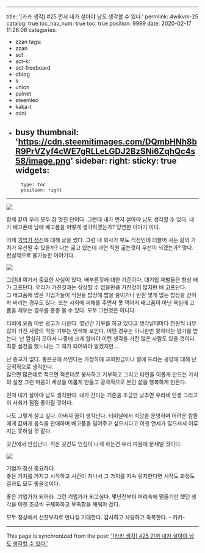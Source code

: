 
---
title: '[카카 생각] #25 먼저 내가  살아야 남도 생각할 수 있다.'
permlink: 4wikvm-25
catalog: true
toc_nav_num: true
toc: true
position: 9999
date: 2020-02-17 11:26:06
categories:
- zzan
tags:
- zzan
- sct
- sct-kr
- sct-freeboard
- dblog
- s
- union
- palnet
- steemleo
- kaka-t
- mini
- busy
thumbnail: 'https://cdn.steemitimages.com/DQmbHNh8bR9PrVZyf4cWE7gRLLeLGDJ2BzSNi6ZqhQc4s58/image.png'
sidebar:
    right:
        sticky: true
widgets:
    -
        type: toc
        position: right
---


![](https://cdn.steemitimages.com/DQmbHNh8bR9PrVZyf4cWE7gRLLeLGDJ2BzSNi6ZqhQc4s58/image.png)

함께 같이 우리 모두 참 멋진 단어다. 
그런대  내가 먼저 살아야 남도 생각할 수 있다. 
내가 배고픈데  남에 배고픔을 어떻게 생각하겠는가? 
당연한 이야기 이다. 

어제 [기업가 정신](https://www.steemzzang.com/zzan/@kibumh/4sikwt-24)에 대해 글을 썼다. 
그럼 내 회사가 부도 직전인데 더블어 사는 삶의 가치가 
우선될 수 있을까? 나는 굶고 있는데 과연  직원 굶는것이
우선이 되겠는가?  맞다. 현실적으로 불가능한 이야기다.

![](https://cdn.pixabay.com/photo/2017/02/23/10/23/dollar-2091737__340.jpg)

그런대 여기서 중요한 사실이 있다. 
배부른것에 대한 기준이다. 대기업 재벌들은 항상 배가 고프단다. 
우리가 가진것과는 상상할 수 없을만큼 가진것이 많지만 배 고프단다.  
그 배고품에 많은 기업가들이 직원들 밥상에 밥을 줄이거나 
 반찬 몇개 없는 밥상을 걷어차 버리는 경우도 많다.
또는 사회에 피해를 주면서  못 먹어서 배고품이 아닌
욕심에 고픔을 채우는 경우를 종종 볼 수 있다. 모두 그런것은 아니다.

티비에 요즘 이런 광고가 나온다. 
몇년간 기부를 하고 있다고 생각날때마다 천원씩
너무 많이 가진 사람의  적은 기부는 인색해 보인다. 
어떤 경우는 아니한만 못하다는 평가를 받는다. 
난 열심히 모아서 나중에 크게 할꺼야 이런 생각을
가진 많은 사람도 있을 것이다.  최종 실천을 했느냐는
그 때가 되어봐야 알겠지만... 

난 종교가 없다. 
좋은곳에 쓰인다는 가정하에  교회헌금이나 절에 드리는 
공양에 대해 난 긍적적으로 생각한다.  
많으면 많은데로 적으면 적은데로 봉사하고 기부하고 
그리고 타인을 이롭게 만드는 가치의 실천 그런 마음이 세상을 
이롭게 만들고 궁극적으로 본인 삶을 행복하게 만든다. 

먼저 내가 살아야 남도 생각한다. 
내가 산다는 기준을 조금만 낮추면 
우리네 인생 그리고 이 사회가 점점 좋아질 것이다. 

나도 그렇게 살고 싶다. 
아버지 꿈이 생각난다. 터미널에서 식당을 
운영하며 어려운 람들에게 값싸게 음식을 판매하며
배고픔을 덜어주고 싶으시다고 
이젠 연세가 많으셔서 이루지는 못하실 것 같다.

곳간에서 인심난다. 
작은 곳간도 인심이 나게 하는건 우리 마음에 문제일 것이다. 

![](https://cdn.pixabay.com/photo/2016/09/14/08/18/road-1668916__340.jpg)

기업가 정신 중요하다.  
좋은 가치를 가지고 시작하고 시간이 지나서 
그 가치를 지속 유지한다면 시작도 과정도 결과도 
모두 좋을것이다.   

좋은 기업가가  되어라.  그런 기업가가 되고싶다.
몇년전부터 머리속에 맴돌기만 했던 생각을 이젠
조금씩 구체화하고 부족함을 채워야 겠다. 

모두 정상에서 선한부자로 만나길 기대한다. 
감사하고 사랑하고 축복한다.  - 카카-

- - -

This page is synchronized from the post: ['[카카 생각] #25 먼저 내가  살아야 남도 생각할 수 있다.'](https://steemit.com/@kibumh/4wikvm-25)
